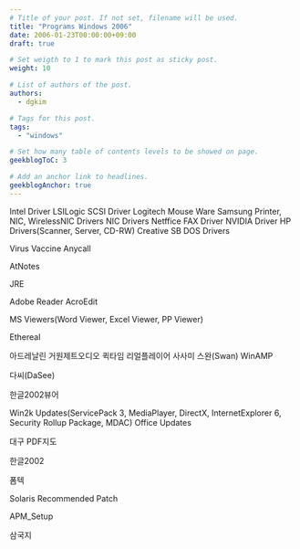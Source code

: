 ```yaml
---
# Title of your post. If not set, filename will be used.
title: "Programs Windows 2006"
date: 2006-01-23T00:00:00+09:00
draft: true

# Set weigth to 1 to mark this post as sticky post.
weight: 10

# List of authors of the post.
authors:
  - dgkim

# Tags for this post.
tags:
  - "windows"

# Set how many table of contents levels to be showed on page.
geekblogToC: 3

# Add an anchor link to headlines.
geekblogAnchor: true
---
```


Intel Driver
LSILogic SCSI Driver
Logitech Mouse Ware
Samsung Printer, NIC, WirelessNIC Drivers
NIC Drivers
Netffice FAX Driver
NVIDIA Driver
HP Drivers(Scanner, Server, CD-RW)
Creative SB DOS Drivers


Virus Vaccine
Anycall

AtNotes

JRE

Adobe Reader
AcroEdit

MS Viewers(Word Viewer, Excel Viewer, PP Viewer)

Ethereal

아드레날린
거원제트오디오
퀵타임
리얼플레이어
사사미
스완(Swan)
WinAMP

다씨(DaSee)

한글2002뷰어

Win2k Updates(ServicePack 3, MediaPlayer, DirectX, InternetExplorer 6, Security Rollup Package, MDAC)
Office Updates

대구 PDF지도

한글2002

폼텍

Solaris Recommended Patch

APM_Setup

삼국지
